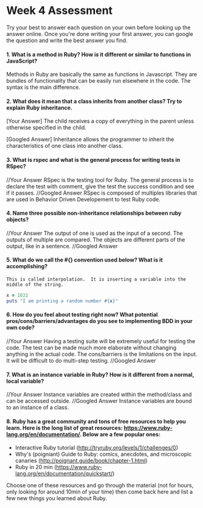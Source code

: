 # Week 4 Assessment

Try your best to answer each question on your own before looking up the answer online. Once you're done writing your first answer, you can google the question and write the best answer you find.


#### 1. What is a method in Ruby? How is it different or similar to functions in JavaScript?

Methods in Ruby are basically the same as functions in Javascript.  They are bundles of functionality that can be easily run elsewhere in the code.  The syntax is the main difference.


#### 2. What does it mean that a class inherits from another class? Try to explain Ruby inheritance.

[Your Answer]
The child receives a copy of everything in the parent unless otherwise specified in the child.

[Googled Answer]
Inheritance allows the programmer to inherit the characteristics of one class into another class.

#### 3. What is rspec and what is the general process for writing tests in RSpec?

//Your Answer
RSpec is the testing tool for Ruby.  The general process is to declare the test with comment, give the test the success condition and see if it passes.
//Googled Answer
RSpec is composed of multiples libraries that are used in Behavior Driven Developement to test Ruby code.

#### 4. Name three possible non-inheritance relationships between ruby objects?

//Your Answer
The output of one is used as the input of a second.  The outputs of multiple are compared.
The objects are different parts of the output, like in a sentence.
//Googled Answer


#### 5. What do we call the #{} convention used below? What is it accomplishing?

    This is called interpolation.  It is inserting a variable into the middle of the string.

```ruby
x = 1022
puts "I am printing a random number #{x}"
```

#### 6. How do you feel about testing right now? What potential pros/cons/barriers/advantages do you see to implementing BDD in your own code?

//Your Answer
Having a testing suite will be extremely useful for testing the code.  The test can be made much more elaborate without changing anything in the actual code.  The cons/barriers is the limitations on the input.  It will be difficult to do multi-step testing.
//Googled Answer


#### 7. What is an instance variable in Ruby? How is it different from a normal, local variable?

//Your Answer
Instance variables are created within the method/class and can be accessed outside.
//Googled Answer
Instance variables are bound to an instance of a class. 

#### 8. Ruby has a great community and tons of free resources to help you learn. Here is the long list of great resources: https://www.ruby-lang.org/en/documentation/. Below are a few popular ones:
- Interactive Ruby tutorial (http://tryruby.org/levels/1/challenges/0)
- Why's (poigniant) Guide to Ruby: comics, anecdotes, and microscopic canaries (http://poignant.guide/book/chapter-1.html)
- Ruby in 20 min (https://www.ruby-lang.org/en/documentation/quickstart/)


Choose one of these resources and go through the material (not for hours, only looking for around 10min of your time) then come back here and list a few new things you learned about Ruby.
